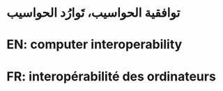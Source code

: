 # توافقية الحواسيب، تَوارُد الحواسيب

# EN: computer interoperability

# FR: interopérabilité des ordinateurs
